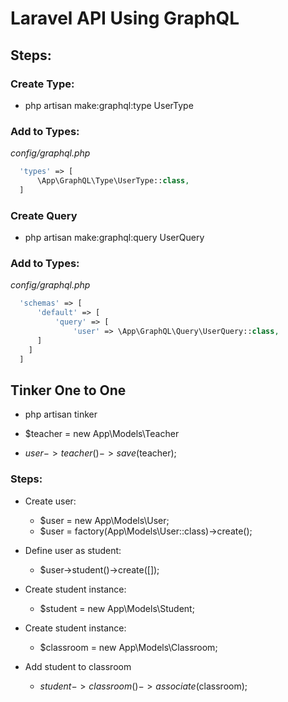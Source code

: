 # Laravel API Using GraphQL

## Steps:

### Create Type:

- php artisan make:graphql:type UserType

### Add to Types:

*config/graphql.php*
```php
  'types' => [
      \App\GraphQL\Type\UserType::class,
  ]
```

### Create Query
- php artisan make:graphql:query UserQuery

### Add to Types:

*config/graphql.php*
```php
  'schemas' => [
      'default' => [
          'query' => [
              'user' => \App\GraphQL\Query\UserQuery::class,
      ]
    ]
  ]
```


## Tinker One to One
- php artisan tinker

- $teacher = new App\Models\Teacher
- $user->teacher()->save($teacher);

### Steps:
- Create user:
  - $user = new App\Models\User;
  - $user = factory(App\Models\User::class)->create();

- Define user as student:
  - $user->student()->create([]);

- Create student instance:
  - $student = new App\Models\Student;

- Create student instance:
  - $classroom = new App\Models\Classroom;

- Add student to classroom
  - $student->classroom()->associate($classroom);
